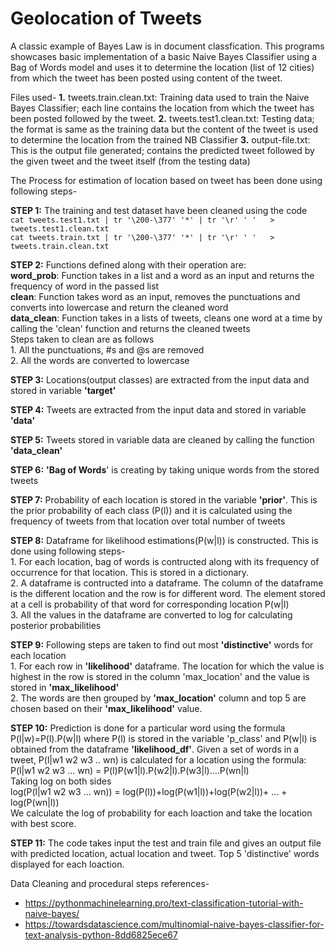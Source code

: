 # Geolocation of Tweets
A classic example of Bayes Law is in document classfication. This programs showcases basic implementation of a basic Naive Bayes Classifier using a Bag of Words model and uses it to determine the location (list of 12 cities) from which the tweet has been posted using content of the tweet. 

Files used-
**1.** tweets.train.clean.txt: Training data used to train the Naive Bayes Classifier; each line contains the location from which the tweet has been posted followed by the tweet.
**2.** tweets.test1.clean.txt: Testing data; the format is same as the training data but the content of the tweet is used to determine the location from the trained NB Classifier
**3.** output-file.txt: This is the output file generated; contains the predicted tweet followed by the given tweet and the tweet itself (from the testing data)

The Process for estimation of location based on tweet has been done using following steps-

**STEP 1:** The training and test dataset have been cleaned using the code<br>
		`cat tweets.test1.txt | tr '\200-\377' '*' | tr '\r' ' '   > tweets.test1.clean.txt`<br>
		`cat tweets.train.txt | tr '\200-\377' '*' | tr '\r' ' '   > tweets.train.clean.txt`<br>

**STEP 2:** Functions defined along with their operation are:<br>
		**word_prob**: Function takes in a list and a word as an input and returns the frequency of word in the passed list<br>
		**clean**: Function takes word as an input, removes the punctuations and converts into lowercase and return the cleaned word<br>
		**data_clean**: Function takes in a lists of tweets, cleans one word at a time by calling the 'clean' function and returns the cleaned tweets<br>
	Steps taken to clean are as follows<br>
		1. All the punctuations, #s and @s are removed<br>
		2. All the words are converted to lowercase<br>

**STEP 3:** Locations(output classes) are extracted from the input data and stored in variable **'target'**

**STEP 4:** Tweets are extracted from the input data and stored in variable **'data'**

**STEP 5:** Tweets stored in variable data are cleaned by calling the function **'data_clean'**

**STEP 6:** **'Bag of Words**' is creating by taking unique words from the stored tweets

**STEP 7:** Probability of each location is stored in the variable **'prior'**. This is the prior probability of each class (P(l)) and it is calculated using the frequency of tweets from that location over total number of tweets

**STEP 8:** Dataframe for likelihood estimations(P(w|l)) is constructed. This is done using following steps-<br>
		1. For each location, bag of words is contructed along with its frequency of occurrence for that location. This is stored in a dictionary.<br>
		2. A dataframe is contructed into a dataframe. The column of the dataframe is the different location and the row is for different word. The element stored at a cell is probability of that word for corresponding location P(w|l)<br>
		3. All the values in the dataframe are converted to log for calculating posterior probabilities<br>

**STEP 9:** Following steps are taken to find out most **'distinctive'** words for each location<br>
		1. For each row in **'likelihood'** dataframe. The location for which the value is highest in the row is stored in the column 'max_location' and the value is stored in **'max_likelihood'**<br>
		2. The words are then grouped by **'max_location'** column and top 5 are chosen based on their **'max_likelihood'** value.<br>

**STEP 10:** Prediction is done for a particular word using the formula P(l|w)=P(l).P(w|l) where P(l) is stored in the variable 'p_class' and P(w|l) is obtained from the dataframe **'likelihood_df'**. Given a set of words in a tweet, P(l|w1 w2 w3 .. wn) is calculated for a location using the formula:<br>
	P(l|w1 w2 w3 ... wn) = P(l)P(w1|l).P(w2|l).P(w3|l)....P(wn|l)<br>
	Taking log on both sides<br>
	log(P(l|w1 w2 w3 ... wn)) = log(P(l))+log(P(w1|l))+log(P(w2|l))+ ... + log(P(wn|l))<br>
	We calculate the log of probability for each loaction and take the location with best score.<br>

**STEP 11:** The code takes input the test and train file and gives an output file with predicted location, actual location and tweet. Top 5 'distinctive' words displayed for each loaction.

Data Cleaning and procedural steps references-
* https://pythonmachinelearning.pro/text-classification-tutorial-with-naive-bayes/
* https://towardsdatascience.com/multinomial-naive-bayes-classifier-for-text-analysis-python-8dd6825ece67
